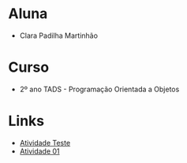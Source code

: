 # Aluna
- Clara Padilha Martinhão

# Curso
- 2º ano TADS - Programação Orientada a Objetos

# Links
- [Atividade Teste](https://github.com/clrmp/Aula_POO/blob/main/AtvTeste/notebook/AtvTeste.ipynb)
- [Atividade 01](https://github.com/clrmp/Aula_POO/tree/main/Atvd01)
